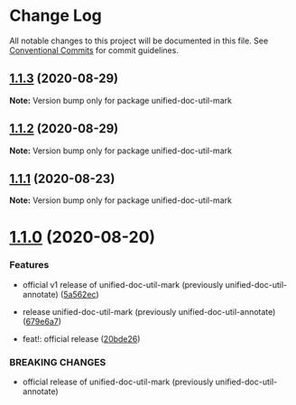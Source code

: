 # Change Log

All notable changes to this project will be documented in this file.
See [Conventional Commits](https://conventionalcommits.org) for commit guidelines.

## [1.1.3](https://github.com/unified-doc/unified-doc/compare/unified-doc-util-mark@1.1.2...unified-doc-util-mark@1.1.3) (2020-08-29)

**Note:** Version bump only for package unified-doc-util-mark





## [1.1.2](https://github.com/unified-doc/unified-doc/compare/unified-doc-util-mark@1.1.1...unified-doc-util-mark@1.1.2) (2020-08-29)

**Note:** Version bump only for package unified-doc-util-mark





## [1.1.1](https://github.com/unified-doc/unified-doc/compare/unified-doc-util-mark@1.1.0...unified-doc-util-mark@1.1.1) (2020-08-23)

**Note:** Version bump only for package unified-doc-util-mark





# [1.1.0](https://github.com/unified-doc/unified-doc/compare/unified-doc-util-mark@1.1.0...unified-doc-util-mark@1.1.0) (2020-08-20)


### Features

* official v1 release of unified-doc-util-mark (previously unified-doc-util-annotate) ([5a562ec](https://github.com/unified-doc/unified-doc/commit/5a562ec28c661e04f0b60249c1ca0d9f014873e6))
* release unified-doc-util-mark (previously unified-doc-util-annotate) ([679e6a7](https://github.com/unified-doc/unified-doc/commit/679e6a71f15dd0ce7e8ff4d79eec7ede26466b3d))


* feat!: official release ([20bde26](https://github.com/unified-doc/unified-doc/commit/20bde265aa48f871e1c246154ef0d0e455833f88))


### BREAKING CHANGES

* official release of unified-doc-util-mark (previously unified-doc-util-annotate)
